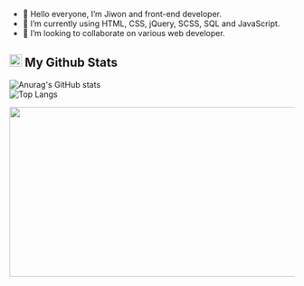 - 👋 Hello everyone, I’m Jiwon and front-end developer.
- 🌱 I’m currently using HTML, CSS, jQuery, SCSS, SQL and JavaScript.
- 💞️ I’m looking to collaborate on various web developer.

## <img src="https://github.com/jiwonch/jiwonch/assets/87967386/22288c90-449a-46e4-91de-25705ba82c32" width="22px" height="22px"> My Github Stats
![Anurag's GitHub stats](https://github-readme-stats.vercel.app/api?username=jiwonch&show_icons=true&theme=midnight-purple)   
![Top Langs](https://github-readme-stats.vercel.app/api/top-langs/?username=jiwonch&layout=compact&theme=tokyonight)

<a href="https://github.com/devxb/gitanimals">
<img
  src="https://render.gitanimals.org/farms/jiwonch"
  width="600"
  height="300"
/>
</a>
